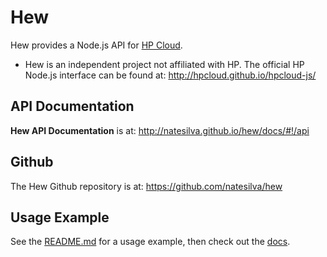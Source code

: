 # Hew

Hew provides a Node.js API for [HP Cloud](https://www.hpcloud.com/).

* Hew is an independent project not affiliated with HP. The official HP Node.js interface can be found at: <http://hpcloud.github.io/hpcloud-js/>

## API Documentation

**Hew API Documentation** is at: <http://natesilva.github.io/hew/docs/#!/api>

## Github

The Hew Github repository is at: <https://github.com/natesilva/hew>

## Usage Example

See the [README.md](https://github.com/natesilva/hew/blob/master/README.md) for
a usage example, then check out the
[docs](http://natesilva.github.io/hew/docs/#!/api).
